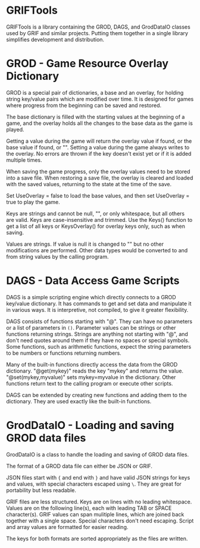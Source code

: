 # GRIFTools

GRIFTools is a library containing the GROD, DAGS, and GrodDataIO classes used by GRIF and similar projects. Putting them together in a single library simplifies development and distribution.

# GROD - Game Resource Overlay Dictionary

GROD is a special pair of dictionaries, a base and an overlay, for holding string key/value pairs which are modified over time. It is designed for games where progress from the beginning can be saved and restored.

The base dictionary is filled with the starting values at the beginning of a game, and the overlay holds all the changes to the base data as the game is played.

Getting a value during the game will return the overlay value if found, or the base value if found, or "". Setting a value during the game always writes to the overlay. No errors are thrown if the key doesn't exist yet or if it is added multiple times.

When saving the game progress, only the overlay values need to be stored into a save file. When restoring a save file, the overlay is cleared and loaded with the saved values, returning to the state at the time of the save.

Set UseOverlay = false to load the base values, and then set UseOverlay = true to play the game.

Keys are strings and cannot be null, "", or only whitespace, but all others are valid. Keys are case-insensitive and trimmed. Use the Keys() function to get a list of all keys or KeysOverlay() for overlay keys only, such as when saving.

Values are strings. If value is null it is changed to "" but no other modifications are performed. Other data types would be converted to and from string values by the calling program.

# DAGS - Data Access Game Scripts

DAGS is a simple scripting engine which directly connects to a GROD key/value dictionary. It has commands to get and set data and manipulate it in various ways. It is interpretive, not compiled, to give it greater flexibility.

DAGS consists of functions starting with "@". They can have no parameters or a list of parameters in `()`. Parameter values can be strings or other functions returning strings. Strings are anything not starting with "@", and don't need quotes around them if they have no spaces or special symbols. Some functions, such as arithmetic functions, expect the string parameters to be numbers or functions returning numbers.

Many of the built-in functions directly access the data from the GROD dictionary. "@get(mykey)" reads the key "mykey" and returns the value. "@set(mykey,myvalue)" sets mykey=myvalue in the dictionary. Other functions return text to the calling program or execute other scripts.

DAGS can be extended by creating new functions and adding them to the dictionary. They are used exactly like the built-in functions.

# GrodDataIO - Loading and saving GROD data files

GrodDataIO is a class to handle the loading and saving of GROD data files.

The format of a GROD data file can either be JSON or GRIF.

JSON files start with `{` and end with `}` and have valid JSON strings for keys and values, with special characters escaped using `\`. They are great for portability but less readable.

GRIF files are less structured. Keys are on lines with no leading whitespace. Values are on the following line(s), each with leading TAB or SPACE character(s). GRIF values can span mulitiple lines, which are joined back together with a single space. Special characters don't need escaping. Script and array values are formatted for easier reading.

The keys for both formats are sorted appropriately as the files are written.
